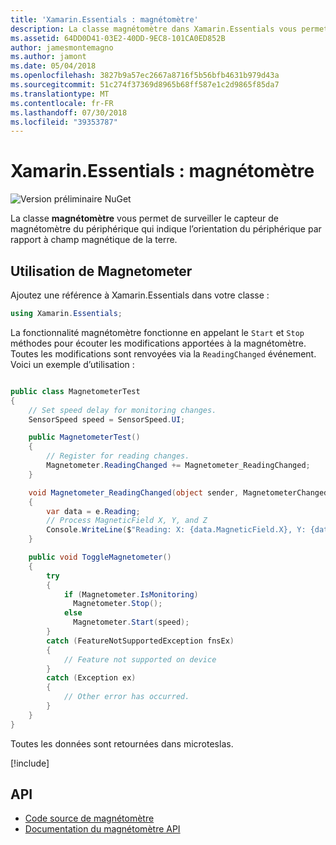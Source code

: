 ```yaml
---
title: 'Xamarin.Essentials : magnétomètre'
description: La classe magnétomètre dans Xamarin.Essentials vous permet de surveiller le capteur magnétomètre de l’appareil, ce qui indique l’orientation du périphérique par rapport à champ magnétique de la terre.
ms.assetid: 64DD0D41-03E2-40DD-9EC8-101CA0ED852B
author: jamesmontemagno
ms.author: jamont
ms.date: 05/04/2018
ms.openlocfilehash: 3827b9a57ec2667a8716f5b56bfb4631b979d43a
ms.sourcegitcommit: 51c274f37369d8965b68ff587e1c2d9865f85da7
ms.translationtype: MT
ms.contentlocale: fr-FR
ms.lasthandoff: 07/30/2018
ms.locfileid: "39353787"
---
```

# <a name="xamarinessentials-magnetometer"></a>Xamarin.Essentials : magnétomètre

![Version préliminaire NuGet](~/media/shared/pre-release.png)

La classe **magnétomètre** vous permet de surveiller le capteur de magnétomètre du périphérique qui indique l’orientation du périphérique par rapport à champ magnétique de la terre.

## <a name="using-magnetometer"></a>Utilisation de **Magnetometer**

Ajoutez une référence à Xamarin.Essentials dans votre classe :

```csharp
using Xamarin.Essentials;
```

La fonctionnalité magnétomètre fonctionne en appelant le `Start` et `Stop` méthodes pour écouter les modifications apportées à la magnétomètre. Toutes les modifications sont renvoyées via la `ReadingChanged` événement. Voici un exemple d’utilisation :

```csharp

public class MagnetometerTest
{
    // Set speed delay for monitoring changes.
    SensorSpeed speed = SensorSpeed.UI;

    public MagnetometerTest()
    {
        // Register for reading changes.
        Magnetometer.ReadingChanged += Magnetometer_ReadingChanged;
    }

    void Magnetometer_ReadingChanged(object sender, MagnetometerChangedEventArgs e)
    {
        var data = e.Reading;
        // Process MagneticField X, Y, and Z
        Console.WriteLine($"Reading: X: {data.MagneticField.X}, Y: {data.MagneticField.Y}, Z: {data.MagneticField.Z}");
    }

    public void ToggleMagnetometer()
    {
        try
        {
            if (Magnetometer.IsMonitoring)
              Magnetometer.Stop();
            else
              Magnetometer.Start(speed);
        }
        catch (FeatureNotSupportedException fnsEx)
        {
            // Feature not supported on device
        }
        catch (Exception ex)
        {
            // Other error has occurred.
        }
    }
}
```

Toutes les données sont retournées dans microteslas.

[!include[](~/essentials/includes/sensor-speed.md)]

## <a name="api"></a>API

- [Code source de magnétomètre](https://github.com/xamarin/Essentials/tree/master/Xamarin.Essentials/Magnetometer)
- [Documentation du magnétomètre API](xref:Xamarin.Essentials.Magnetometer)
